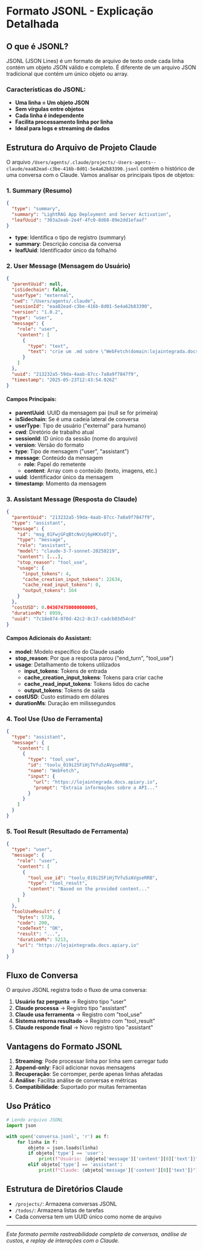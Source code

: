 # Formato JSONL - Explicação Detalhada

## O que é JSONL?

JSONL (JSON Lines) é um formato de arquivo de texto onde cada linha contém um objeto JSON válido e completo. É diferente de um arquivo JSON tradicional que contém um único objeto ou array.

### Características do JSONL:
- **Uma linha = Um objeto JSON**
- **Sem vírgulas entre objetos**
- **Cada linha é independente**
- **Facilita processamento linha por linha**
- **Ideal para logs e streaming de dados**

## Estrutura do Arquivo de Projeto Claude

O arquivo `/Users/agents/.claude/projects/-Users-agents--claude/eaa82ead-c3be-416b-8d01-5e4a62b83390.jsonl` contém o histórico de uma conversa com o Claude. Vamos analisar os principais tipos de objetos:

### 1. Summary (Resumo)
```json
{
  "type": "summary",
  "summary": "LightRAG App Deployment and Server Activation",
  "leafUuid": "303a2eab-2e4f-4fc0-8d68-89e2dd1efaaf"
}
```
- **type**: Identifica o tipo de registro (summary)
- **summary**: Descrição concisa da conversa
- **leafUuid**: Identificador único da folha/nó

### 2. User Message (Mensagem do Usuário)
```json
{
  "parentUuid": null,
  "isSidechain": false,
  "userType": "external",
  "cwd": "/Users/agents/.claude",
  "sessionId": "eaa82ead-c3be-416b-8d01-5e4a62b83390",
  "version": "1.0.2",
  "type": "user",
  "message": {
    "role": "user",
    "content": [
      {
        "type": "text",
        "text": "crie um .md sobre \"WebFetch(domain:lojaintegrada.docs.apiary.io)\","
      }
    ]
  },
  "uuid": "213232a5-59da-4aab-87cc-7a8a9f7847f9",
  "timestamp": "2025-05-23T12:43:54.026Z"
}
```

#### Campos Principais:
- **parentUuid**: UUID da mensagem pai (null se for primeira)
- **isSidechain**: Se é uma cadeia lateral de conversa
- **userType**: Tipo de usuário ("external" para humano)
- **cwd**: Diretório de trabalho atual
- **sessionId**: ID único da sessão (nome do arquivo)
- **version**: Versão do formato
- **type**: Tipo de mensagem ("user", "assistant")
- **message**: Conteúdo da mensagem
  - **role**: Papel do remetente
  - **content**: Array com o conteúdo (texto, imagens, etc.)
- **uuid**: Identificador único da mensagem
- **timestamp**: Momento da mensagem

### 3. Assistant Message (Resposta do Claude)
```json
{
  "parentUuid": "213232a5-59da-4aab-87cc-7a8a9f7847f9",
  "type": "assistant",
  "message": {
    "id": "msg_01FwjGFqBtcNvUj6pHKXvDTj",
    "type": "message",
    "role": "assistant",
    "model": "claude-3-7-sonnet-20250219",
    "content": [...],
    "stop_reason": "tool_use",
    "usage": {
      "input_tokens": 4,
      "cache_creation_input_tokens": 22634,
      "cache_read_input_tokens": 0,
      "output_tokens": 164
    }
  },
  "costUSD": 0.043674750000000005,
  "durationMs": 8959,
  "uuid": "7c18e874-070d-42c2-8c17-cadcb03d54cd"
}
```

#### Campos Adicionais do Assistant:
- **model**: Modelo específico do Claude usado
- **stop_reason**: Por que a resposta parou ("end_turn", "tool_use")
- **usage**: Detalhamento de tokens utilizados
  - **input_tokens**: Tokens de entrada
  - **cache_creation_input_tokens**: Tokens para criar cache
  - **cache_read_input_tokens**: Tokens lidos do cache
  - **output_tokens**: Tokens de saída
- **costUSD**: Custo estimado em dólares
- **durationMs**: Duração em milissegundos

### 4. Tool Use (Uso de Ferramenta)
```json
{
  "type": "assistant",
  "message": {
    "content": [
      {
        "type": "tool_use",
        "id": "toolu_019i25FiHjTVfu5zAVgseRRB",
        "name": "WebFetch",
        "input": {
          "url": "https://lojaintegrada.docs.apiary.io",
          "prompt": "Extraia informações sobre a API..."
        }
      }
    ]
  }
}
```

### 5. Tool Result (Resultado de Ferramenta)
```json
{
  "type": "user",
  "message": {
    "role": "user",
    "content": [
      {
        "tool_use_id": "toolu_019i25FiHjTVfu5zAVgseRRB",
        "type": "tool_result",
        "content": "Based on the provided content..."
      }
    ]
  },
  "toolUseResult": {
    "bytes": 5728,
    "code": 200,
    "codeText": "OK",
    "result": "...",
    "durationMs": 5213,
    "url": "https://lojaintegrada.docs.apiary.io"
  }
}
```

## Fluxo de Conversa

O arquivo JSONL registra todo o fluxo de uma conversa:

1. **Usuário faz pergunta** → Registro tipo "user"
2. **Claude processa** → Registro tipo "assistant" 
3. **Claude usa ferramenta** → Registro com "tool_use"
4. **Sistema retorna resultado** → Registro com "tool_result"
5. **Claude responde final** → Novo registro tipo "assistant"

## Vantagens do Formato JSONL

1. **Streaming**: Pode processar linha por linha sem carregar tudo
2. **Append-only**: Fácil adicionar novas mensagens
3. **Recuperação**: Se corromper, perde apenas linhas afetadas
4. **Análise**: Facilita análise de conversas e métricas
5. **Compatibilidade**: Suportado por muitas ferramentas

## Uso Prático

```python
# Lendo arquivo JSONL
import json

with open('conversa.jsonl', 'r') as f:
    for linha in f:
        objeto = json.loads(linha)
        if objeto['type'] == 'user':
            print(f"Usuário: {objeto['message']['content'][0]['text']}")
        elif objeto['type'] == 'assistant':
            print(f"Claude: {objeto['message']['content'][0]['text']}")
```

## Estrutura de Diretórios Claude

- `/projects/`: Armazena conversas JSONL
- `/todos/`: Armazena listas de tarefas
- Cada conversa tem um UUID único como nome de arquivo

---

*Este formato permite rastreabilidade completa de conversas, análise de custos, e replay de interações com o Claude.*